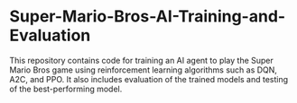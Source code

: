 # Super-Mario-Bros-AI-Training-and-Evaluation
This repository contains code for training an AI agent to play the Super Mario Bros game using reinforcement learning algorithms such as DQN, A2C, and PPO. It also includes evaluation of the trained models and testing of the best-performing model.
